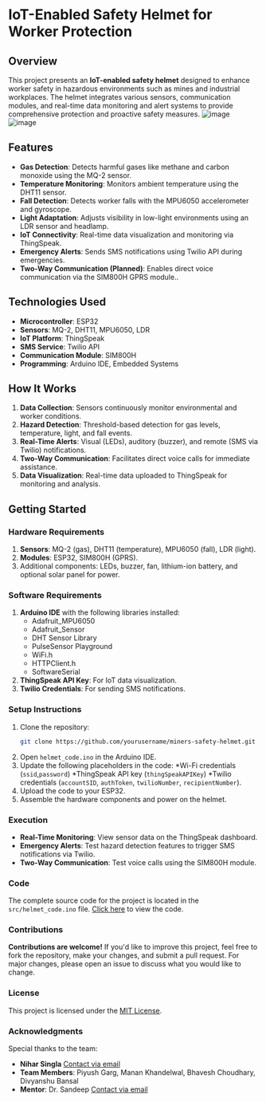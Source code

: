 # IoT-Enabled Safety Helmet for Worker Protection

## Overview

This project presents an **IoT-enabled safety helmet** designed to enhance worker safety in hazardous environments such as mines and industrial workplaces. The helmet integrates various sensors, communication modules, and real-time data monitoring and alert systems to provide comprehensive protection and proactive safety measures.
![image](https://github.com/user-attachments/assets/c212836c-91da-45d4-bacd-1ce4b56aba93)
![image](https://github.com/user-attachments/assets/b1233868-9cb3-4925-870e-91e901eed001)


## Features

* **Gas Detection**: Detects harmful gases like methane and carbon monoxide using the MQ-2 sensor.
* **Temperature Monitoring**: Monitors ambient temperature using the DHT11 sensor.
* **Fall Detection**: Detects worker falls with the MPU6050 accelerometer and gyroscope.
* **Light Adaptation**: Adjusts visibility in low-light environments using an LDR sensor and headlamp.
* **IoT Connectivity**: Real-time data visualization and monitoring via ThingSpeak.
* **Emergency Alerts**: Sends SMS notifications using Twilio API during emergencies.
* **Two-Way Communication (Planned)**: Enables direct voice communication via the SIM800H GPRS module..

## Technologies Used

* **Microcontroller**: ESP32
* **Sensors**: MQ-2, DHT11, MPU6050, LDR
* **IoT Platform**: ThingSpeak
* **SMS Service**: Twilio API
* **Communication Module**: SIM800H
* **Programming**: Arduino IDE, Embedded Systems

## How It Works

1. **Data Collection**: Sensors continuously monitor environmental and worker conditions.
2. **Hazard Detection**: Threshold-based detection for gas levels, temperature, light, and fall events.
3. **Real-Time Alerts**: Visual (LEDs), auditory (buzzer), and remote (SMS via Twilio) notifications.
4. **Two-Way Communication**: Facilitates direct voice calls for immediate assistance.
5. **Data Visualization**: Real-time data uploaded to ThingSpeak for monitoring and analysis.

## Getting Started

### Hardware Requirements

1. **Sensors**: MQ-2 (gas), DHT11 (temperature), MPU6050 (fall), LDR (light).
2. **Modules**: ESP32, SIM800H (GPRS).
3. Additional components: LEDs, buzzer, fan, lithium-ion battery, and optional solar panel for power.

### Software Requirements

1. **Arduino IDE** with the following libraries installed:
   * Adafruit_MPU6050
   * Adafruit_Sensor
   * DHT Sensor Library
   * PulseSensor Playground
   * WiFi.h
   * HTTPClient.h
   * SoftwareSerial
2. **ThingSpeak API Key**: For IoT data visualization.
3. **Twilio Credentials**: For sending SMS notifications.

### Setup Instructions

1. Clone the repository:
   ```bash
   git clone https://github.com/yourusername/miners-safety-helmet.git
2. Open `helmet_code.ino` in the Arduino IDE.
3. Update the following placeholders in the code:
   *Wi-Fi credentials (`ssid`,`password`)
   *ThingSpeak API key (`thingSpeakAPIKey`)
   *Twilio credentials (`accountSID`, `authToken`, `twilioNumber`, `recipientNumber`).
4. Upload the code to your ESP32.
5. Assemble the hardware components and power on the helmet.

### Execution
* **Real-Time Monitoring**: View sensor data on the ThingSpeak dashboard.
* **Emergency Alerts**: Test hazard detection features to trigger SMS notifications via Twilio.
* **Two-Way Communication**: Test voice calls using the SIM800H module.

### Code
The complete source code for the project is located in the `src/helmet_code.ino` file. [Click here]() to view the code.

### Contributions
**Contributions are welcome!**
If you'd like to improve this project, feel free to fork the repository, make your changes, and submit a pull request. For major changes, please open an issue to discuss what you would like to change.

### License
This project is licensed under the [MIT License](https://github.com/nihar004/miners-security-helmet/blob/main/LICENSE).

### Acknowledgments
Special thanks to the team:

* **Nihar Singla** [Contact via email](mailto:niharsingla001@email.com  "Click to send an email to niharsingla001@email.com ")
* **Team Members**: Piyush Garg, Manan Khandelwal, Bhavesh Choudhary, Divyanshu Bansal
* **Mentor**: Dr. Sandeep [Contact via email](mailto:sandeep.kumar@bmu.edu.in  "Click to send an email to sandeep.kumar@bmu.edu.in ")

